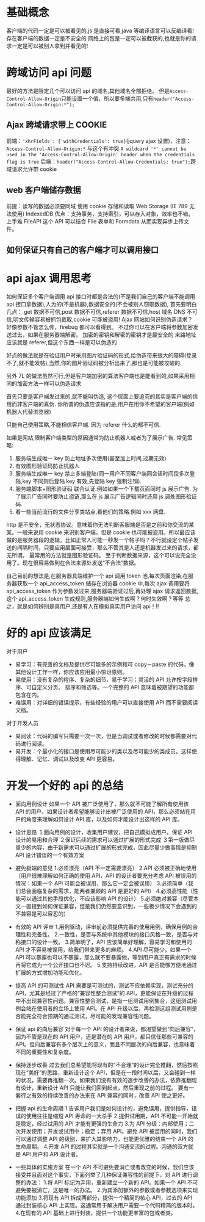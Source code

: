 # 基础概念

客户端的代码一定是可以被看见的,js 是直接可看,java 等编译语言可以反编译看!
存在客户端的数据一定是不安全的
网络上的包是一定可以被截获的,也就是你的请求一定是可以被别人拿到并看见的!

# 跨域访问 api 问题

最好的方法是限定几个可以访问 api 的域名,其他域名全部拒绝。
但是`Access-Control-Allow-Origin`只能设置一个值，所以要多端共用,只有`header("Access-Control-Allow-Origin:*");`

## Ajax 跨域请求带上 COOKIE

前端：`'xhrFields': {'withCredentials': true}`(jquery ajax 设置)，注意：`Access-Control-Allow-Origin:*` 与这个有冲突
`A wildcard '*' cannot be used in the 'Access-Control-Allow-Origin' header when the credentials flag is true`
后端：`header("Access-Control-Allow-Credentials: true");`跨域请求允许带 cookie

## web 客户端储存数据

前提：读写的数据必须要同域
使用 cookie 存储和读取
Web Storage (IE 789 无法使用)
IndexedDB 优点：支持事务，支持索引，可以存入对象，效率也不错。上手难
FileAPI 这个 API 可以结合 File 表单和 Formdata 从而实现异步上传文件。

## 如何保证只有自己的客户端才可以调用接口

# api ajax 调用思考

如何保证多个客户端调用 api 接口时都是合法的(不是我们自己的客户端不能调用 api 接口拿数据),人为的(不是机器),数据安全的(不会被别人窃取数据),
首先要明白几点：
get 数据不可信,post 数据不可信,referer 数据不可信,host 域名 DNS 不可信,明文传输容易被抓包截取,cookie 可能被盗用!
Ajax 网站如何识别伪造请求？
好像参数不管怎么传，firebug 都可以看得到。
不过你可以在客户端将参数加密发送过去，如果在服务器端解密。
加密的密钥和解密的密钥才是最安全的
来路地址应该就是 referer,但这个东西一样是可以伪造的

好点的做法就是在验证用户时采用图片验证码的形式,给伪造带来很大的障碍(登录不了,就不能发帖),当然,你的图片验证码被分析出来了,那也是可能被攻破的.

另外 7L 的做法虽然可行,但是客户端加密的算法客户端也是能看到的,如果采用相同的加密方法一样可以伪造请求

首先只要是客户端发过来的,就不能叫伪造,
这个层面上要追究的其实是客户端的信用而非客户端的真伪.
你所谓的伪造应该指的是,用户在用你不希望的客户端(例如 机器人代替浏览器)

只能自己使用策略,不能相信客户端. 因为 referer 什么的都不可信.

如果是网站,限制客户端类型的原因通常为防止机器人或者为了展示广告.
常见策略:

1. 服务端生成唯一 key 防止地址多次使用(甚至加上时间,过期无效)
2. 有效图形验证码防止机器人
3. 服务端生成唯一 key 禁止多端登陆(同一用户不同客户端同会话时间段多次登陆,key 不同则后登陆 key 有效,先登陆 key 强制注销).
4. 服务端脚本+图形验证码 联合认证.例如如果一个下载页面同时 js 展示广告.
   为了展示广告同时要防止盗链,那么在 js 展示广告逻辑同时还用 js 调处图形验证码.
5. 看一些当前流行的文件分享类站点,看他们的策略.例如 xxx 网盘.

http 是不安全，无状态协议。意味着你无法判断客服端是否是之前和你交流的某某。一般来说用 cookie 来识别客户端，但是 cookie 也可能被盗用。所以最应该做的是服务器段的逻辑，比如正常人可能一秒发一个帖子吗？不行就设定个帖子发送的间隔时间，只要应用层面可接受，那么不管其是人还是机器发过来的请求，都无所谓。
最常用的方法就是图形验证码。
至于判断数据来源，这个可以说完全没用了。现在很容易做到在合法来源处发送“不合法”数据。

自己目前的想法是,在服务器具端维护一个 api 调用 token 池,每次页面渲染,在服务器获取一个 api_access_token 储存在浏览器 cookie 中,每次 ajax 调用要将 api_access_token 作为参数发过来,服务器端验证过后,再处理 ajax 请求返回数据,
这个 api_access_token 生成规则,服务器端如何生成啊？何时失效啊？等等
总之，就是如何辨别是真用户,还是有人在模拟真实用户访问 api！!!

# 好的 api 应该满足

对于用户

- 易学习：有完善的文档及提供尽可能多的示例和可 copy－paste 的代码，像其他设计工作一样，你应该应用最小惊讶原则。
- 易使用：没有复杂的程序、复杂的细节，易于学习；灵活的 API 允许按字段排序、可自定义分页、 排序和筛选等。一个完整的 API 意味着被期望的功能都包含在内。
- 难误用：对详细的错误提示，有些经验的用户可以直接使用 API 而不需要阅读文档。

对于开发人员

- 易阅读：代码的编写只需要一次一次，但是当调试或者修改的时候都需要对代码进行阅读。
- 易开发：个最小化的接口是使用尽可能少的类以及尽可能少的类成员。这样使得理解、记忆、调试以及改变 API 更容易。

# 开发一个好的 api 的总结

- 面向用例设计
  如果一个 API 被广泛使用了，那么就不可能了解所有使用该 API 的用户。如果设计者希望能够设计出被广泛使用的 API，那么必须站在用户的角度来理解如何设计 API 库，以及如何才能设计出这样的 API 库。
- 设计思路
  １面向用例的设计，收集用户建议，把自己模拟成用户，保证 API 设计的易用和合理
  ２保证后续的需求可以通过扩展的形式完成
  ３第一版做尽量少的内容，由于新需求可以通过扩展的形式完成，因此尽量少做事情是抑制 API 设计错误的一个有效方案
- 避免极端的意见 1.必须漂亮（API 不一定需要漂亮）
  2.API 必须被正确地使用（用户很难理解如何正确的使用 API，API 的设计者要充分考虑 API 被误用的情况：如果一个 API 可能会被误用，那么它一定会被误用） 3.必须简单（我们总会面临复杂的需求，能两者兼顾的 API 是更好的 API） 4.必须高性能（性能可以通过其他手段优化，不应该影响 API 的设计） 5.必须绝对兼容（尽管本文一直提到如何保证兼容，但是我们仍然要意识到，一些极少情况下会遇到的不兼容是可以容忍的）

- 有效的 API 评审 1.用例驱动，评审前必须提供完善的使用用例，确保用例的合理性和完备性。 2.一致性，是否与系统中其他模块的接口风格一致，是否与对称接口的设计一致。 3.简单明了，API 应该简单好理解，容易学习和使用的 API 才不容易被误用，给我们带来更多的麻烦。
  4.API 尽可能少，如果一个 API 可以暴露也可以不暴露，那么就不要暴露他，等到用户真正有需求的时候再将它成为一个公开接口也不迟。 5.支持持续改进，API 是否能够方便地通过扩展的方式增加功能和优化。

- 提高 API 的可测试性
  API 需要是可测试的，测试不应依赖实现，测试充分的 API，尤其是经过了严格的“兼容性整合测试”的 API，更能保证在升级的过程中不出现兼容性问题。兼容性整合测试，是指一组测试用例集合，这组测试用例会站在使用者的立场上使用 API。在 API 升级以后，再检测这组测试用例是否能完全符合预期的通过测试，尽可能的发现兼容性问题。

- 保证 api 的向后兼容
  对于每一个 API 的设计者来说，都渴望做到“向后兼容”，因为不管是现在的 API 用户，还是潜在的 API 用户，都只信任那些可兼容的 API。但向后兼容有多个层次上的意义，而且不同层次的向后兼容，也意味着不同的重要性和复杂度。

- 保持逐步改善
  过去我们总希望能将现有的“不合理”的设计完全推翻，然后按照现在“美好”的思路，重新设计这个 API，但是在一段时间以后，又会碰到一样的状况，需要再推翻一次。如果我们没有有效的逐步改善的办法，依靠推翻现有设计，重新设计 API 只能让我们回到起点，然后重现之前的过程。 要有一套行之有效的持续改善的办法来在 API 兼容的同时，改善 API 使之更好。

- 把握 api 的生命周期 1.告诉用户我们是如何设计的，避免误用，提供指导，错误的使用往往是缩短 API 寿命的一大杀手 2.提供试用期，API 不可能一开始就是稳定，经过试用的 API 才能有更强的生命力 3.为 API 分级：内部使用；二次开发使用；开发或试用中；稳定；弃用 API。避免 API 被滥用的同时，我们可以通过调整 API 的级别，来扩大其影响力，也能更优雅的结束一个 API 的生命周期。 4.开发 API 的过程其实就是一个沟通交流的过程。沟通的双方就是 API 用户和 API 设计者。

- 一些具体的实施方案
  在一个 API 不可避免要消亡或者改变的时候，我们应该接受并且面对这个事实，下面列举了几种保证兼容性的前提下，对 API 进行调整的办法： 1.将 API 标记为弃用，重新建立一个新的 API。如果一个 API 不可避免要被消亡，这是唯一的办法。 2.为其添加额外的参数或者参数选项来实现功能添加 3.将现有 API 拆成两部分，提供一个精简的核心 API，过去的 API 通过封装核心 API 上实现。这通常用于解决用户需要一个代码精简的版本时。 4.在现有的 API 基础上进行封装，提供一个功能更丰富的包或者类。
